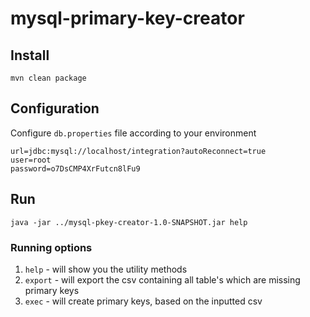 # mysql-primary-key-creator
## Install
~~~
mvn clean package
~~~
## Configuration
Configure `db.properties` file according to your environment
~~~
url=jdbc:mysql://localhost/integration?autoReconnect=true
user=root
password=o7DsCMP4XrFutcn8lFu9
~~~
## Run
~~~
java -jar ../mysql-pkey-creator-1.0-SNAPSHOT.jar help
~~~
### Running options
1. `help` - will show you the utility methods
2. `export` - will export the csv containing all table's which are missing primary keys
3. `exec` - will create primary keys, based on the inputted csv


